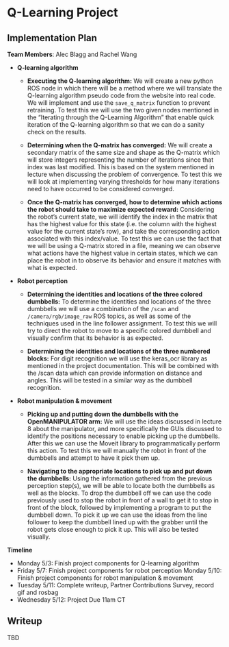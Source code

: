# Q-Learning Project

## Implementation Plan

**Team Members**: Alec Blagg and Rachel Wang

* **Q-learning algorithm**
  * **Executing the Q-learning algorithm:** We will create a new python ROS node in which there will be a method where we will translate the Q-learning algorithm pseudo code from the website into real code. We will implement and use the `save_q_matrix` function to prevent retraining. To test this we will use the two given nodes mentioned in the “Iterating through the Q-Learning Algorithm” that enable quick iteration of the Q-learning algorithm so that we can do a sanity check on the results.

  * **Determining when the Q-matrix has converged:** We will create a secondary matrix of the same size and shape as the Q-matrix which will store integers representing the number of iterations since that index was last modified. This is based on the system mentioned in lecture when discussing the problem of convergence. To test this we will look at implementing varying thresholds for how many iterations need to have occurred to be considered converged.

  * **Once the Q-matrix has converged, how to determine which actions the robot should take to maximize expected reward:** Considering the robot’s current state, we will identify the index in the matrix that has the highest value for this state (i.e. the column with the highest value for the current state’s row), and take the corresponding action associated with this index/value. To test this we can use the fact that we will be using a Q-matrix stored in a file, meaning we can observe what actions have the highest value in certain states, which we can place the robot in to observe its behavior and ensure it matches with what is expected.

* **Robot perception**

    * **Determining the identities and locations of the three colored dumbbells:** To determine the identities and locations of the three dumbbells we will use a combination of the `/scan` and `/camera/rgb/image_raw` ROS topics, as well as some of the techniques used in the line follower assignment. To test this we will try to direct the robot to move to a specific colored dumbbell and visually confirm that its behavior is as expected.

    * **Determining the identities and locations of the three numbered blocks:** For digit recognition we will use the keras_ocr library as mentioned in the project documentation. This will be combined with the /scan data which can provide information on distance and angles. This will be tested in a similar way as the dumbbell recognition.

* **Robot manipulation & movement**

    * **Picking up and putting down the dumbbells with the OpenMANIPULATOR arm:** We will use the ideas discussed in lecture 8 about the manipulator, and more specifically the GUIs discussed to identify the positions necessary to enable picking up the dumbbells. After this we can use the Moveit library to programmatically perform this action. To test this we will manually the robot in front of the dumbbells and attempt to have it pick them up.

    * **Navigating to the appropriate locations to pick up and put down the dumbbells:**
    Using the information gathered from the previous perception step(s), we will be able to locate both the dumbbells as well as the blocks. To drop the dumbbell off we can use the code previously used to stop the robot in front of a wall to get it to stop in front of the block, followed by implementing a program to put the dumbbell down. To pick it up we can use the ideas from the line follower to keep the dumbbell lined up with the grabber until the robot gets close enough to pick it up. This will also be tested visually.    

**Timeline**
* Monday 5/3: Finish project components for Q-learning algorithm
* Friday 5/7: Finish project components for robot perception
Monday 5/10: Finish project components for robot manipulation & movement
* Tuesday 5/11: Complete writeup, Partner Contributions Survey, record gif and rosbag
* Wednesday 5/12: Project Due 11am CT


## Writeup

TBD
